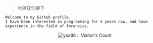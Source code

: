 > 地獄在你腳下
```
Welcome to my Github profile.
I have been interested in programming for 5 years now, and have experience in the field of forensics.
```
<p align="center"><img src="https://profile-counter.glitch.me/excopar/count.svg" alt="ysx88 :: Visitor's Count" /></a></p><br>

